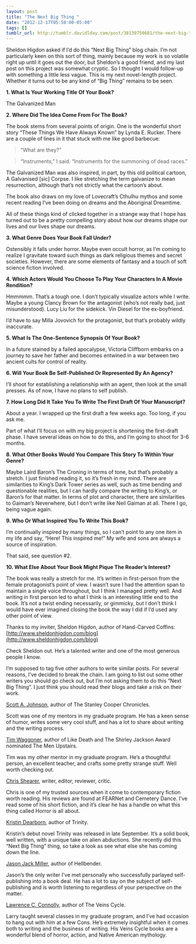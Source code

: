 ```yaml
---
layout: post
title: "The Next Big Thing "
date: "2012-12-17T05:58:00-05:00"
tags: []
tumblr_url: http://tumblr.davidlday.com/post/38139750681/the-next-big-thing
---
```


Sheldon Higdon asked if I’d do this “Next Big Thing” blog chain. I’m not
particularly keen on this sort of thing, mainly because my work is so volatile
right up until it goes out the door, but Sheldon’s a good friend, and my last
post on this project was somewhat cryptic. So I thought I would follow-up with
something a little less vague. This is my next novel-length project. Whether it
turns out to be any kind of “Big Thing” remains to be seen.

**1. What Is Your Working Title Of Your Book?**

The Galvanized Man

**2. Where Did The Idea Come From For The Book?**

The book stems from several points of origin. One is the wonderful short story
“These Things We Have Always Known” by Lynda E. Rucker. There are a couple of
lines in it that stuck with me like good barbecue:

> “What are they?”

> “Instruments,” I said. “Instruments for the summoning of dead races.”

The Galvanized Man was also inspired, in part, by this old political cartoon, A
Galvanised [sic] Corpse. I like stretching the term galvanize to mean
resurrection, although that’s not strictly what the cartoon’s about.

The book also draws on my love of Lovecraft’s Cthulhu mythos and some recent
reading I’ve been doing on dreams and the Aboriginal Dreamtime.

All of these things kind of clicked together in a strange way that I hope has
turned out to be a pretty compelling story about how our dreams shape our lives
and our lives shape our dreams.

**3. What Genre Does Your Book Fall Under?**

Ostensibly it falls under horror. Maybe even occult horror, as I’m coming to
realize I gravitate toward such things as dark religious themes and secret
societies. However, there are some elements of fantasy and a touch of soft
science fiction involved.

**4. Which Actors Would You Choose To Play Your Characters In A Movie
Rendition?**

Hmmmmm. That’s a tough one. I don’t typically visualize actors while I write.
Maybe a young Clancy Brown for the antagonist (who’s not really bad, just
misunderstood). Lucy Liu for the sidekick. Vin Diesel for the ex-boyfriend.

I’d have to say Milla Jovovich for the protagonist, but that’s probably wildly
inaccurate.

**5. What Is The One-Sentence Synopsis Of Your Book?**

In a future stained by a failed apocalypse, Victoria Cliffborn embarks on a
journey to save her father and becomes entwined in a war between two ancient
cults for control of reality.

**6. Will Your Book Be Self-Published Or Represented By An Agency?**

I’ll shoot for establishing a relationship with an agent, then look at the small
presses. As of now, I have no plans to self publish.

**7. How Long Did It Take You To Write The First Draft Of Your Manuscript?**

About a year. I wrapped up the first draft a few weeks ago. Too long, if you ask
me.

Part of what I’ll focus on with my big project is shortening the first-draft
phase. I have several ideas on how to do this, and I’m going to shoot for 3-6
months.

**8. What Other Books Would You Compare This Story To Within Your Genre?**

Maybe Laird Baron’s The Croning in terms of tone, but that’s probably a stretch.
I just finished reading it, so it’s fresh in my mind. There are similarities to
King’s Dark Tower series as well, such as time bending and questionable
realities, but I can hardly compare the writing to King’s, or Baron’s for that
matter. In terms of plot and character, there are similarities to Gaiman’s
Neverwhere, but I don’t write like Neil Gaiman at all. There I go, being vague
again.

**9. Who Or What Inspired You To Write This Book?**

I’m continually inspired by many things, so I can’t point to any one item in my
life and say, “Here! This inspired me!” My wife and sons are always a source of
inspiration.

That said, see question #2.

**10. What Else About Your Book Might Pique The Reader’s Interest?**

The book was really a stretch for me. It’s written in first-person from the
female protagonist’s point of view. I wasn’t sure I had the attention span to
maintain a single voice throughout, but I think I managed pretty well. And
writing in first person led to what I think is an interesting little end to the
book. It’s not a twist ending necessarily, or gimmicky, but I don’t think I
would have ever imagined closing the book the way I did if I’d used any other
point of view.

Thanks to my inviter, Sheldon Higdon, author of Hand-Carved Coffins:
[http://www.sheldonhigdon.com/blog](http://www.sheldonhigdon.com/blog)

Check Sheldon out. He’s a talented writer and one of the most generous people I
know.

I’m supposed to tag five other authors to write similar posts. For several
reasons, I’ve decided to break the chain. I am going to list out some other
writers you should go check out, but I’m not asking them to do this “Next Big
Thing”. I just think you should read their blogs and take a risk on their work.

[Scott A. Johnson](http://www.americanhorrorwriter.net/), author of The Stanley
Cooper Chronicles.

Scott was one of my mentors in my graduate program. He has a keen sense of
humor, writes some very cool stuff, and has a lot to share about writing and the
writing process.

[Tim Waggoner](http://writinginthedarktw.blogspot.com/), author of Like Death
and The Shirley Jackson Award nominated The Men Upstairs.

Tim was my other mentor in my graduate program. He’s a thoughtful person, an
excellent teacher, and crafts some pretty strange stuff. Well worth checking
out.

[Chris Shearer](http://apulpsolemnity.blogspot.com/), writer, editor, reviewer,
critic.

Chris is one of my trusted sources when it come to contemporary fiction worth
reading. His reviews are found at FEARNet and Cemetery Dance. I’ve read some of
his short fiction, and it’s clear he has a handle on what this thing called
Horror is all about.

[Kristin Dearborn](http://kristindearborn.com/blog/), author of Trinity.

Kristin’s debut novel Trinity was released in late September. It’s a solid book,
well written, with a unique take on alien abductions. She recently did this
“Next Big Thing” thing, so take a look as see what else she has coming down the
line.

[Jason Jack Miller](http://jasonjackmiller.blogspot.com/), author of Hellbender.

Jason’s the only writer I’ve met personally who successfully parlayed
self-publishing into a book deal. He has a lot to say on the subject of
self-publishing and is worth listening to regardless of your perspective on the
matter.

[Lawrence C. Connolly](http://lawrencecconnolly.com/), author of The Veins
Cycle.

Larry taught several classes in my graduate program, and I’ve had occasion to
hang out with him at a few Cons. He’s extremely insightful when it comes both to
writing and the business of writing. His Veins Cycle books are a wonderful blend
of horror, action, and Native American mythology.
